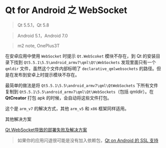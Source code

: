 # Qt for Android 之 WebSocket

> Qt 5.5.1，Qt 5.8

> Android 5.1，Android 7.0

> m2 note, OnePlus3T

在安卓应用中使用 `WebSocket` 时提示 `Qt.WebScoket` 模块不存在，到 Qt 的安装目录下找到 `Qt5.5.1\5.5\android_armv7\qml\Qt\WebSockets` 发现里面只有一个 `qmldir` 文件，虽然这个文件内部标明了 `declarative_qmlwebsockets` 的路径。但是在发布到安卓上时提示模块不存在。

最简单的做法是将 `Qt5.5.1\5.5\android_armv7\qml\QtWebSockets` 下所有文件复制到 `Qt5.5.1\5.5\android_armv7\qml\Qt\WebSockets`（包括 qmldir）。在 **QtCreator** 打包 apk 的时候，会自动将这些文件打包。

这个是 `arm_v7` 的解决方式，其他 `arm_v5` 和 `x86` 框架同样适用。

其他解决方案

[Qt.WebSocket导致的部署失败及解决方案](https://my.oschina.net/jannn/blog/666284?fromerr=tGwuVspd)

> 如果你的应用闪退很可能是没有加入依赖包，[Qt on Android 的 SSL 支持](http://blog.csdn.net/qyvlik/article/details/73195506)